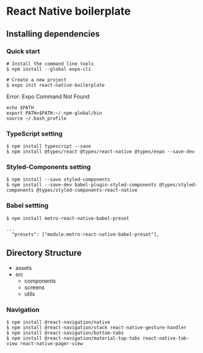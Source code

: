 # React Native boilerplate

## Installing dependencies
### Quick start
```
# Install the command line tools
$ npm install --global expo-cli

# Create a new project
$ expo init react-native-boilerplate 
```

Error: Expo Command Not Found
```
echo $PATH
export PATH=$PATH:~/.npm-global/bin
source ~/.bash_profile
```

### TypeScript setting
```
$ npm install typescript --save
$ npm install @types/react @types/react-native @types/expo --save-dev
```

### Styled-Components setting
```
$ npm install --save styled-components
$ npm install --save-dev babel-plugin-styled-components @types/styled-components @types/styled-components-react-native
```

### Babel settting
```
$ npm install metro-react-native-babel-preset
```
```
...
  "presets": ["module:metro-react-native-babel-preset"],
```

## Directory Structure
* assets
* src
    * components
    * screens
    * utils

### Navigation
```
$ npm install @react-navigation/native
$ npm install @react-navigation/stack react-native-gesture-handler
$ npm install @react-navigation/bottom-tabs
$ npm install @react-navigation/material-top-tabs react-native-tab-view react-native-pager-view
```